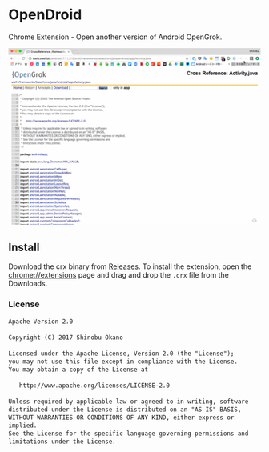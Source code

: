 # OpenDroid

Chrome Extension - Open another version of Android OpenGrok.

![](./arts/OpenDroid.gif)


## Install

Download the crx binary from [Releases](https://github.com/operando/OpenDroid/releases). To install the extension, open the [chrome://extensions](chrome://extensions) page and drag and drop the `.crx` file from the Downloads.

### License

```
Apache Version 2.0

Copyright (C) 2017 Shinobu Okano

Licensed under the Apache License, Version 2.0 (the "License");
you may not use this file except in compliance with the License.
You may obtain a copy of the License at

   http://www.apache.org/licenses/LICENSE-2.0

Unless required by applicable law or agreed to in writing, software
distributed under the License is distributed on an "AS IS" BASIS,
WITHOUT WARRANTIES OR CONDITIONS OF ANY KIND, either express or implied.
See the License for the specific language governing permissions and
limitations under the License.
```
